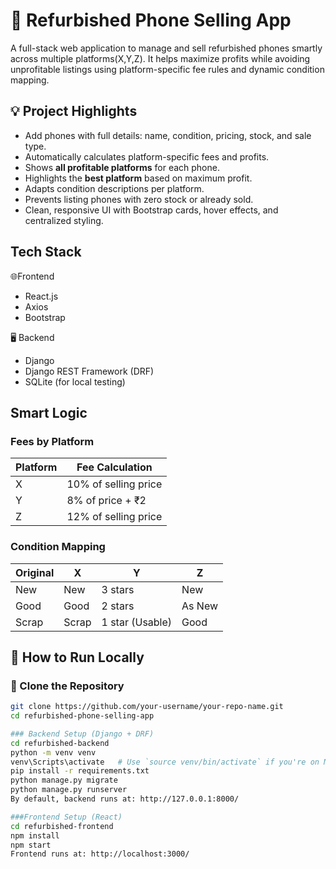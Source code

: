 # 📱 Refurbished Phone Selling App
A full-stack web application to manage and sell refurbished phones smartly across multiple platforms(X,Y,Z).
It helps maximize profits while avoiding unprofitable listings using platform-specific fee rules and dynamic condition mapping.

## 💡 Project Highlights
- Add phones with full details: name, condition, pricing, stock, and sale type.
- Automatically calculates platform-specific fees and profits.
- Shows **all profitable platforms** for each phone.
- Highlights the **best platform** based on maximum profit.
- Adapts condition descriptions per platform.
- Prevents listing phones with zero stock or already sold.
- Clean, responsive UI with Bootstrap cards, hover effects, and centralized styling.

## Tech Stack
🌐Frontend
- React.js
- Axios
- Bootstrap

🖥 Backend
- Django
- Django REST Framework (DRF)
- SQLite (for local testing)


## Smart Logic

### Fees by Platform

| Platform | Fee Calculation        |
|----------|------------------------|
| X        | 10% of selling price   |
| Y        | 8% of price + ₹2       |
| Z        | 12% of selling price   |

### Condition Mapping

| Original  | X       | Y             | Z       |
|-----------|---------|---------------|---------|
| New       | New     | 3 stars       | New     |
| Good      | Good    | 2 stars       | As New  |
| Scrap     | Scrap   | 1 star (Usable) | Good   |


## 🚀 How to Run Locally

### 📁 Clone the Repository

```bash
git clone https://github.com/your-username/your-repo-name.git
cd refurbished-phone-selling-app

### Backend Setup (Django + DRF)
cd refurbished-backend
python -m venv venv
venv\Scripts\activate   # Use `source venv/bin/activate` if you're on Mac/Linux
pip install -r requirements.txt
python manage.py migrate
python manage.py runserver
By default, backend runs at: http://127.0.0.1:8000/

###Frontend Setup (React)
cd refurbished-frontend
npm install
npm start
Frontend runs at: http://localhost:3000/
